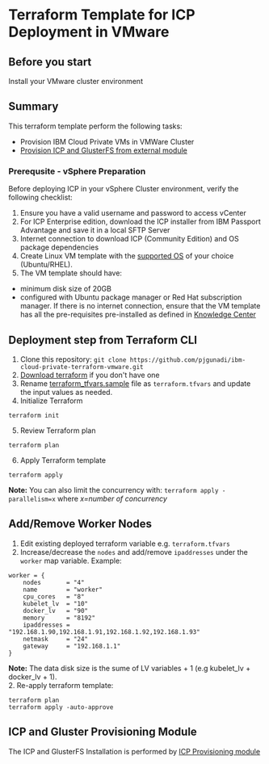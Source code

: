 # Terraform Template for ICP Deployment in VMware

## Before you start
Install your VMware cluster environment

## Summary
This terraform template perform the following tasks:
- Provision IBM Cloud Private VMs in VMWare Cluster
- [Provision ICP and GlusterFS from external module](https://github.com/pjgunadi/terraform-module-icp-deploy)

### Prerequsite - vSphere Preparation
Before deploying ICP in your vSphere Cluster environment, verify the following checklist:
1. Ensure you have a valid username and password to access vCenter
2. For ICP Enterprise edition, download the ICP installer from IBM Passport Advantage and save it in a local SFTP Server
3. Internet connection to download ICP (Community Edition) and OS package dependencies
4. Create Linux VM template with the [supported OS](https://www.ibm.com/support/knowledgecenter/en/SSBS6K_2.1.0/supported_system_config/supported_os.html) of your choice (Ubuntu/RHEL).  
5. The VM template should have:
- minimum disk size of 20GB
- configured with Ubuntu package manager or Red Hat subscription manager. If there is no internet connection, ensure that the VM template has all the pre-requisites pre-installed as defined in [Knowledge Center](https://www.ibm.com/support/knowledgecenter/en/SSBS6K_2.1.0)

## Deployment step from Terraform CLI
1. Clone this repository: `git clone https://github.com/pjgunadi/ibm-cloud-private-terraform-vmware.git`
2. [Download terraform](https://www.terraform.io/) if you don't have one
3. Rename [terraform_tfvars.sample](terraform_tfvars.sample) file as `terraform.tfvars` and update the input values as needed. 
4. Initialize Terraform
```
terraform init
```
5. Review Terraform plan
```
terraform plan
```
6. Apply Terraform template
```
terraform apply
```
**Note:**
You can also limit the concurrency with: `terraform apply -parallelism=x` where *x=number of concurrency*

## Add/Remove Worker Nodes
1. Edit existing deployed terraform variable e.g. `terraform.tfvars`
2. Increase/decrease the `nodes` and add/remove `ipaddresses` under the `worker` map variable. Example:
```
worker = {
    nodes       = "4"
    name        = "worker"
    cpu_cores   = "8"
    kubelet_lv  = "10"
    docker_lv   = "90"
    memory      = "8192"
    ipaddresses = "192.168.1.90,192.168.1.91,192.168.1.92,192.168.1.93"
    netmask     = "24"
    gateway     = "192.168.1.1"
}
```
**Note:** The data disk size is the sume of LV variables + 1 (e.g kubelet_lv + docker_lv + 1).  
2. Re-apply terraform template:
```
terraform plan
terraform apply -auto-approve
```
## ICP and Gluster Provisioning Module
The ICP and GlusterFS Installation is performed by [ICP Provisioning module](https://github.com/pjgunadi/terraform-module-icp-deploy) 

